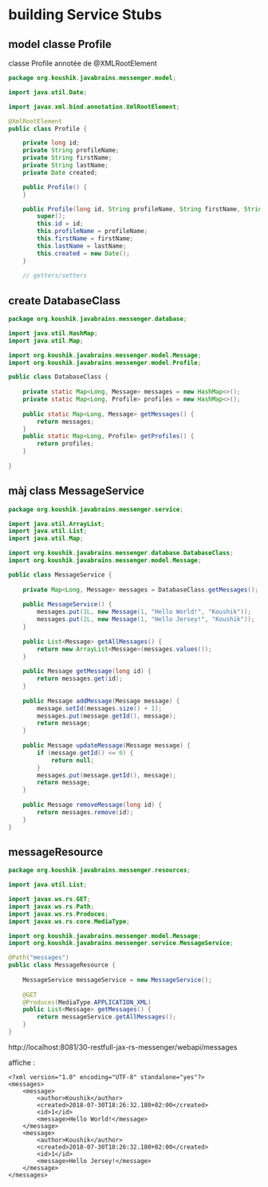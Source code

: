 # building Service Stubs

## model classe Profile

classe Profile annotée de @XMLRootElement

````java
package org.koushik.javabrains.messenger.model;

import java.util.Date;

import javax.xml.bind.annotation.XmlRootElement;

@XmlRootElement
public class Profile {

	private long id;
	private String profileName;
	private String firstName;
	private String lastName;
	private Date created;

	public Profile() {
	}

	public Profile(long id, String profileName, String firstName, String lastName) {
		super();
		this.id = id;
		this.profileName = profileName;
		this.firstName = firstName;
		this.lastName = lastName;
		this.created = new Date();
	}
	
	// getters/setters
````

## create DatabaseClass

````java
package org.koushik.javabrains.messenger.database;

import java.util.HashMap;
import java.util.Map;

import org.koushik.javabrains.messenger.model.Message;
import org.koushik.javabrains.messenger.model.Profile;

public class DatabaseClass {
	
	private static Map<Long, Message> messages = new HashMap<>();
	private static Map<Long, Profile> profiles = new HashMap<>();
	
	public static Map<Long, Message> getMessages() {
		return messages;
	}
	public static Map<Long, Profile> getProfiles() {
		return profiles;
	}
	
}
````

## màj class MessageService

````java
package org.koushik.javabrains.messenger.service;

import java.util.ArrayList;
import java.util.List;
import java.util.Map;

import org.koushik.javabrains.messenger.database.DatabaseClass;
import org.koushik.javabrains.messenger.model.Message;

public class MessageService {
	
	private Map<Long, Message> messages = DatabaseClass.getMessages();
	
	public MessageService() {
		messages.put(1L, new Message(1, "Hello World!", "Koushik"));
		messages.put(2L, new Message(1, "Hello Jersey!", "Koushik"));
	} 
	
	public List<Message> getAllMessages() {
		return new ArrayList<Message>(messages.values());
	}
	
	public Message getMessage(long id) {
		return messages.get(id);
	}
	
	public Message addMessage(Message message) {
		message.setId(messages.size() + 1);
		messages.put(message.getId(), message);
		return message;
	}
	
	public Message updateMessage(Message message) {
		if (message.getId() <= 0) {
			return null;
		}
		messages.put(message.getId(), message);
		return message;
	}
	
	public Message removeMessage(long id) {
		return messages.remove(id);
	}
}
````

## messageResource

````java
package org.koushik.javabrains.messenger.resources;

import java.util.List;

import javax.ws.rs.GET;
import javax.ws.rs.Path;
import javax.ws.rs.Produces;
import javax.ws.rs.core.MediaType;

import org.koushik.javabrains.messenger.model.Message;
import org.koushik.javabrains.messenger.service.MessageService;

@Path("messages")
public class MessageResource {
	
	MessageService messageService = new MessageService();
	
	@GET
	@Produces(MediaType.APPLICATION_XML)
	public List<Message> getMessages() {
		return messageService.getAllMessages();
	}
}

````

http://localhost:8081/30-restfull-jax-rs-messenger/webapi/messages

affiche :

	<?xml version="1.0" encoding="UTF-8" standalone="yes"?>
	<messages>
	    <message>
	        <author>Koushik</author>
	        <created>2018-07-30T18:26:32.180+02:00</created>
	        <id>1</id>
	        <message>Hello World!</message>
	    </message>
	    <message>
	        <author>Koushik</author>
	        <created>2018-07-30T18:26:32.180+02:00</created>
	        <id>1</id>
	        <message>Hello Jersey!</message>
	    </message>
	</messages>
